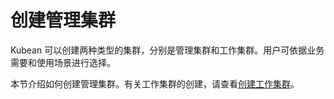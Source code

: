 # 创建管理集群

Kubean 可以创建两种类型的集群，分别是管理集群和工作集群。用户可依据业务需要和使用场景进行选择。

本节介绍如何创建管理集群。有关工作集群的创建，请查看[创建工作集群](./create-standard.md)。
